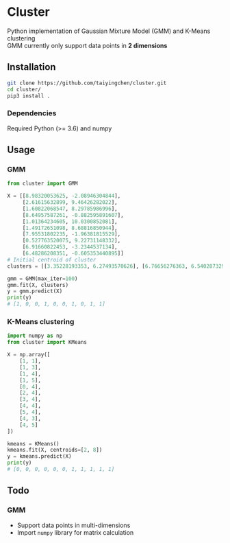# Cluster

Python implementation of Gaussian Mixture Model (GMM) and K-Means clustering  
GMM currently only support data points in **2 dimensions**

## Installation

```bash
git clone https://github.com/taiyingchen/cluster.git
cd cluster/
pip3 install .
```

### Dependencies

Required Python (>= 3.6) and numpy

## Usage

### GMM

```python
from cluster import GMM

X = [[8.98320053625, -2.08946304844],
     [2.61615632899, 9.46426282022],
     [1.60822068547, 8.29785986996],
     [8.64957587261, -0.882595891607],
     [1.01364234605, 10.0300852081],
     [1.49172651098, 8.68816850944],
     [7.95531802235, -1.96381815529],
     [0.527763520075, 9.22731148332],
     [6.91660822453, -3.2344537134],
     [6.48286208351, -0.605353440895]]
# Initial centroid of cluster
clusters = [[3.35228193353, 6.27493570626], [6.76656276363, 6.54028732984]]

gmm = GMM(max_iter=100)
gmm.fit(X, clusters)
y = gmm.predict(X)
print(y)
# [1, 0, 0, 1, 0, 0, 1, 0, 1, 1]
```

### K-Means clustering

```python
import numpy as np
from cluster import KMeans

X = np.array([
    [1, 1],
    [1, 3],
    [1, 4],
    [1, 5],
    [0, 4],
    [2, 4],
    [3, 4],
    [4, 4],
    [5, 4],
    [4, 3],
    [4, 5]
])

kmeans = KMeans()
kmeans.fit(X, centroids=[2, 8])
y = kmeans.predict(X)
print(y)
# [0, 0, 0, 0, 0, 0, 1, 1, 1, 1, 1]
```

## Todo

### GMM

* Support data points in multi-dimensions
* Import `numpy` library for matrix calculation

